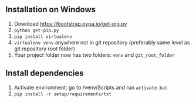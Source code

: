 ## Installation on Windows
1) Download https://bootstrap.pypa.io/get-pip.py
2) `python get-pip.py`
3) `pip install virtualenv`
4) `virtualenv venv` anywhere not in git repository (preferably same level as git repository root folder)
5) Your project folder now has two folders: `venv` and `git_root_folder`

## Install dependencies
1) Activate environment: go to /venv/Scripts and run `activate.bat`
2) `pip install -r setup/requirements/txt`

